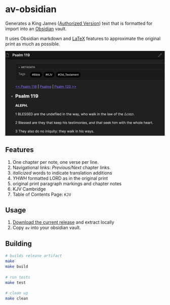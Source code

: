 # av-obsidian
Generates a King James ([Authorized Version](https://en.wikipedia.org/wiki/King_James_Version)) text that is formatted for import into an [Obsidian](https://obsidian.md/) vault.

It uses Obsidian markdown and [LaTeX](https://en.wikipedia.org/wiki/LaTeX) features to approximate the original print as much as possible.

![note italicized words, section headers, and special treatment of YHWH](doc/example.png)

## Features

1. One chapter per note, one verse per line.
1. Navigational links: *Previous/Next* chapter links.
1. _italicized_ words to indicate translation additions
1. _YHWH_ formatted LORD as in the original print
1. original print paragraph markings and chapter notes
1. KJV Cambridge
1. Table of Contents Page: `KJV`

## Usage

1. [Download the current release](https://github.com/pmbauer/av-obsidian/releases/download/4c1c0dc/av-obsidian_4c1c0dc.tar.gz) and extract locally
2. Copy `av` into your obsidian vault.

## Building
```bash
# builds release artifact
make
make build

# run tests
make test

# clean up
make clean
```
